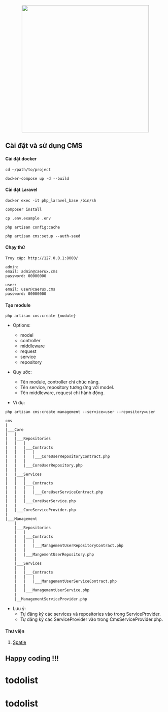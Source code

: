 <p align="center"><a href="https://laravel.com" target="_blank"><img src="https://raw.githubusercontent.com/laravel/art/master/logo-lockup/5%20SVG/2%20CMYK/1%20Full%20Color/laravel-logolockup-cmyk-red.svg" width="400"></a></p>


## Cài đặt và sử dụng CMS

#### Cài đặt docker

```
cd ~/path/to/project

docker-compose up -d --build
```

#### Cài đặt Laravel
```
docker exec -it php_laravel_base /bin/sh

composer install

cp .env.example .env

php artisan config:cache

php artisan cms:setup --auth-seed
```

#### Chạy thử
```
Truy cập: http://127.0.0.1:8000/

admin:
email: admin@caerux.cms
password: 00000000

user:
email: user@caerux.cms
password: 00000000
```

#### Tạo module

```
php artisan cms:create {module}
```

- Options:
    - model
    - controller
    - middleware
    - request
    - service
    - repository

- Quy ước:
  - Tên module, controller chỉ chức năng.
  - Tên service, repository tương ứng với model.
  - Tên middleware, request chỉ hành động.

- Ví dụ:

```
php artisan cms:create management --service=user --repository=user

cms
|
|___Core
|   |
|   |___Repositories
|   |   |
|   |   |___Contracts
|   |   |   |
|   |   |   |___CoreUserRepositoryContract.php
|   |   |
|   |   |___CoreUserRepository.php
|   |
|   |___Services
|   |   |
|   |   |___Contracts
|   |   |   |
|   |   |   |___CoreUserServiceContract.php
|   |   |
|   |   |___CoreUserService.php
|   |
|   |___CoreServiceProvider.php
|
|___Management
    |
    |___Repositories
    |   |
    |   |___Contracts
    |   |   |
    |   |   |___ManagementUserRepositoryContract.php
    |   |
    |   |___MangementUserRepository.php
    |
    |___Services
    |   |
    |   |___Contracts
    |   |   |
    |   |   |___ManagementUserServiceContract.php
    |   |
    |   |___ManagementUserService.php
    |
    |__ManagementServiceProvider.php
```

- Lưu ý:
  - Tự đăng ký các services và repositories vào trong ServiceProvider.
  - Tự đăng ký các ServiceProvider vào trong CmsServiceProvider.php.

#### Thư viện
1. [Spatie](https://spatie.be/docs/laravel-permission/v5/introduction)

## Happy coding !!!
# todolist
# todolist
